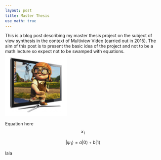 ```yaml
---
layout: post
title: Master Thesis
use_math: true
---
```


This is a blog post describing my master thesis project on the subject of view synthesis in the context of Multiview Video \(carried out in 2015\). The aim of this post is to present the basic idea of the project and not to be a math lecture so expect not to be swamped with equations.
<img src="/images/3dtv.jpg" alt="Drawing" style="width: 200px;"/>

Equation here $$x_1$$

$$
   |\psi_1\rangle = a|0\rangle + b|1\rangle
$$

lala

